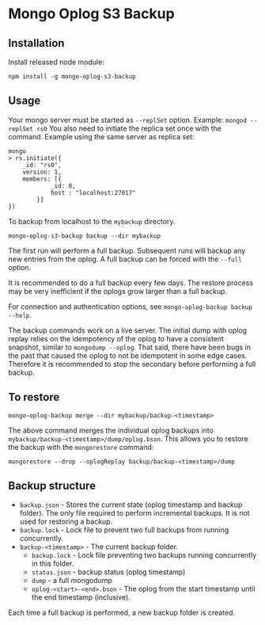 # Mongo Oplog S3 Backup

## Installation

Install released node module:

    npm install -g mongo-oplog-s3-backup


## Usage

Your mongo server must be started as `--replSet` option. Example:
```mongod --replSet rs0```
You also need to initiate the replica set once with the command. Example using the same server as replica set:
```
mongo
> rs.initiate({
    _id: "rs0",
    version: 1,
    members: [{
            _id: 0,
            host : "localhost:27017"
        }]
})
```

To backup from localhost to the `mybackup` directory.

    mongo-oplog-s3-backup backup --dir mybackup

The first run will perform a full backup. Subsequent runs will backup any new entries from the oplog.
A full backup can be forced with the `--full` option.

It is recommended to do a full backup every few days. The restore process may
be very inefficient if the oplogs grow larger than a full backup.

For connection and authentication options, see `mongo-oplog-backup backup --help`.

The backup commands work on a live server. The initial dump with oplog replay relies
on the idempotency of the oplog to have a consistent snapshot, similar to `mongodump --oplog`.
That said, there have been bugs in the past that caused the oplog to not be idempotent
in some edge cases. Therefore it is recommended to stop the secondary before performing
a full backup.

## To restore

    mongo-oplog-backup merge --dir mybackup/backup-<timestamp>

The above command merges the individual oplog backups into `mybackup/backup-<timestamp>/dump/oplog.bson`.
This allows you to restore the backup with the `mongorestore` command:

    mongorestore --drop --oplogReplay backup/backup-<timestamp>/dump

## Backup structure

* `backup.json` - Stores the current state (oplog timestamp and backup folder).
    The only file required to perform incremental backups. It is not used for restoring a backup.
* `backup.lock` - Lock file to prevent two full backups from running concurrently.
* `backup-<timestamp>` - The current backup folder.
  * `backup.lock` - Lock file preventing two backups running concurrently in this folder.
  * `status.json` - backup status (oplog timestamp)
  * `dump` - a full mongodump
  * `oplog-<start>-<end>.bson` - The oplog from the start timestamp until the end timestamp (inclusive).

Each time a full backup is performed, a new backup folder is created.

